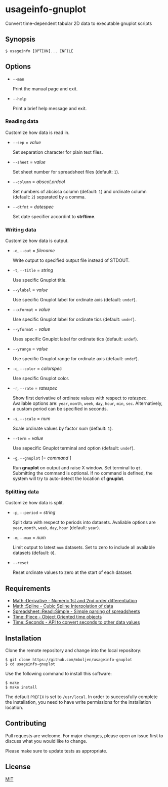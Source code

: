 # usageinfo-gnuplot

Convert time-dependent tabular 2D data to executable gnuplot scripts


## Synopsis

```console
$ usageinfo [OPTION]... INFILE
```


## Options

+ `--man`

  Print the manual page and exit.

+ `--help`

  Print a brief help message and exit.


### Reading data

Customize how data is read in.

+ `--sep` = _value_

  Set separation character for plain text files.

+ `--sheet` = _value_

  Set sheet number for spreadsheet files (default: `1`).

+ `--column` = _abscol_,_ordcol_

  Set numbers of abcissa column (default: `1`) and ordinate column (default: `2`) separated by a comma.

+ `--dtfmt` = _datespec_

  Set date specifier accordint to **strftime**.


### Writing data

Customize how data is output.

+ `-o`, `--out` = _filename_

  Write output to specified output file instead of STDOUT.

+ `-t`, `--title` = _string_

  Use specific Gnuplot title.

+ `--ylabel` = _value_

  Use specific Gnuplot label for ordinate axis (default: `undef`).

+ `--xformat` = _value_

  Use specific Gnuplot label for ordinate tics (default: `undef`).

+ `--yformat` = _value_

  Uses specific Gnuplot label for ordinate tics (default: `undef`).

+ `--yrange` = _value_

  Use specific Gnuplot range for ordinate axis (default: `undef`).

+ `-c`, `--color` = _colorspec_

  Use specific Gnuplot color.

+ `-r`, `--rate` = _ratespec_

  Show first derivative of ordinate values with respect to _ratespec_. Available options are: `year`, `month`, `week`, `day`, `hour`, `min`, `sec`.  Alternatively, a custom period can be specified in seconds.

+ `-s`, `--scale` = _num_

  Scale ordinate values by factor _num_ (default: `1`).

+ `--term` = _value_

  Use sepecific Gnuplot terminal and option (default: `undef`).

+ `-g`, `--gnuplot` [= _command_ ]

  Run **gnuplot** on output and raise X window.  Set terminal to `qt`.  Submitting the command is optional.  If no command is defined, the system will try to auto-detect the location of **gnuplot**.


### Splitting data

Customize how data is split.

* `-p`, `--period` = _string_

  Split data with respect to periods into datasets. Avaliable options are `year`, `month`, `week`, `day`, `hour` (default: `year`).

* `-m`, `--max` = _num_

  Limit output to latest `num` datasets.  Set to zero to include all available datasets (default: `0`).

* `--reset`

  Reset ordinate values to zero at the start of each dataset.


## Requirements

+ [Math::Derivative - Numeric 1st and 2nd order differentiation](https://metacpan.org/pod/Math::Derivative)
+ [Math::Spline - Cubic Spline Interpolation of data](https://metacpan.org/pod/Math::Spline)
+ [Spreadsheet::Read::Simple - Simple parsing of spreadsheets](https://github.com/mboljen/spreadsheet-read-simple-perl)
+ [Time::Piece - Object Oriented time objects](https://metacpan.org/pod/Time::Piece)
+ [Time::Seconds - API to convert seconds to other data values](https://metacpan.org/pod/Time::Seconds)


## Installation

Clone the remote repository and change into the local repository:

```console
$ git clone https://github.com/mboljen/usageinfo-gnuplot
$ cd usageinfo-gnuplot
```

Use the following command to install this software:

```console
$ make
$ make install
```

The default `PREFIX` is set to `/usr/local`.  In order to successfully complete the installation, you need to have write permissions for the installation location.


## Contributing

Pull requests are welcome.  For major changes, please open an issue first to discuss what you would like to change.

Please make sure to update tests as appropriate.


## License

[MIT](https://choosealicense.com/licenses/mit/)
